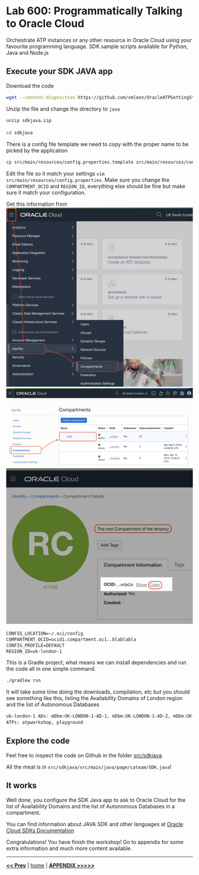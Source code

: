 # Lab 600: Programmatically Talking to Oracle Cloud

Orchestrate ATP instances or any other resource in Oracle Cloud using your favourite programming language. SDK sample scripts available for Python, Java and Node.js

## Execute your SDK JAVA app

Download the code

```bash
wget --content-disposition https://github.com/vmleon/OracleATPGettingStarted/blob/master/store/sdkjava.zip?raw=true
```

Unzip the file and change the directory to `java`

```bash
unzip sdkjava.zip

cd sdkjava
```

There is a config file template we need to copy with the proper name to be picked by the application

```bash
cp src/main/resources/config.properties.template src/main/resources/config.properties
```

Edit the file so it match your settings `vim src/main/resources/config.properties`. Make sure you change the `COMPARTMENT_OCID` and `REGION_ID`, everything else should be fine but make sure it match your configuration.

Get this information from
![Compartment OCID](../images/compartment_1.png)
![Compartment OCID](../images/compartment_2.png)
![Compartment OCID](../images/compartment_3.png)

```properties
CONFIG_LOCATION=~/.oci/config
COMPARTMENT_OCID=ocid1.compartment.oc1..blablabla
CONFIG_PROFILE=DEFAULT
REGION_ID=uk-london-1
```

This is a Gradle project, what means we can install dependencies and run the code all in one simple command.

```bash
./gradlew run
```

It will take some time doing the downloads, compilation, etc but you should see something like this, listing the Availability Domains of London region and the list of Autonomous Databases

```bash
uk-london-1 ADs: mDbm:UK-LONDON-1-AD-1, mDbm:UK-LONDON-1-AD-2, mDbm:UK-LONDON-1-AD-3
ATPs: atpworkshop, playground
```

## Explore the code

Feel free to inspect the code on Github in the folder [src/sdkjava](https://github.com/vmleon/OracleATPGettingStarted/tree/master/src/sdkjava).

All the meat is in `src/sdkjava/src/main/java/page/cateam/SDK.java`!

## It works

Well done, you configure the SDK Java app to ask to Oracle Cloud for the list of Availability Domains and the list of Autonomous Databases in a compartment.

You can find information about JAVA SDK and other languages at [Oracle Cloud SDKs Documentation](https://docs.cloud.oracle.com/en-us/iaas/Content/API/Concepts/sdks.htm)

Congratulations! You have finish the workshop! Go to appendix for some extra information and much more content available.

---

[**<< Prev**](../lab500/README.md) | [home](../README.md) | [**APPENDIX >>>>>**](../appendix/README.md)
